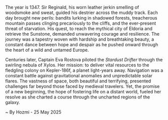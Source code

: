 
The year is 1347.  Sir Reginald, his worn leather jerkin smelling of woodsmoke and sweat, guided his destrier across the muddy track.  Each day brought new perils: bandits lurking in shadowed forests, treacherous mountain passes clinging precariously to the cliffs, and the ever-present threat of starvation.  His quest, to reach the mythical city of Eldoria and retrieve the Sunstone, demanded unwavering courage and resilience.  The journey was a tapestry woven with hardship and breathtaking beauty, a constant dance between hope and despair as he pushed onward through the heart of a wild and untamed Europe.

Centuries later, Captain Eva Rostova piloted the *Stardust Drifter* through the swirling nebula of Xylos.  Her mission: to deliver vital resources to the fledgling colony on Kepler-186f, a planet light-years away.  Navigation was a constant battle against gravitational anomalies and unpredictable solar flares.  The vastness of space, both beautiful and terrifying, presented challenges far beyond those faced by medieval travelers.  Yet, the promise of a new beginning, the hope of fostering life on a distant world, fueled her resolve as she charted a course through the uncharted regions of the galaxy.

~ By Hozmi - 25 May 2025
